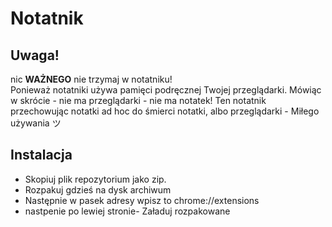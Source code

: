 # Notatnik

## Uwaga!

nic **WAŻNEGO** nie trzymaj w notatniku!  
Ponieważ notatniki używa pamięci podręcznej Twojej przeglądarki.
Mówiąc w skrócie - nie ma przeglądarki - nie ma notatek!
Ten notatnik przechowując notatki ad hoc do śmierci notatki, albo przeglądarki - Miłego używania ツ

## Instalacja

- Skopiuj plik repozytorium jako zip.
- Rozpakuj gdzieś na dysk archiwum
- Następnie w pasek adresy wpisz to
  chrome://extensions
- nastpenie po lewiej stronie- Załaduj rozpakowane
